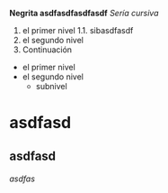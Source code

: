 **Negrita asdfasdfasdfasdf**
*Sería cursiva*

1. el primer nivel
 1.1. sibasdfasdf
2. el segundo nivel
3. Continuación

* el primer nivel
* el segundo nivel
  * subnivel

# asdfasd
## asdfasd
###### asdfas
